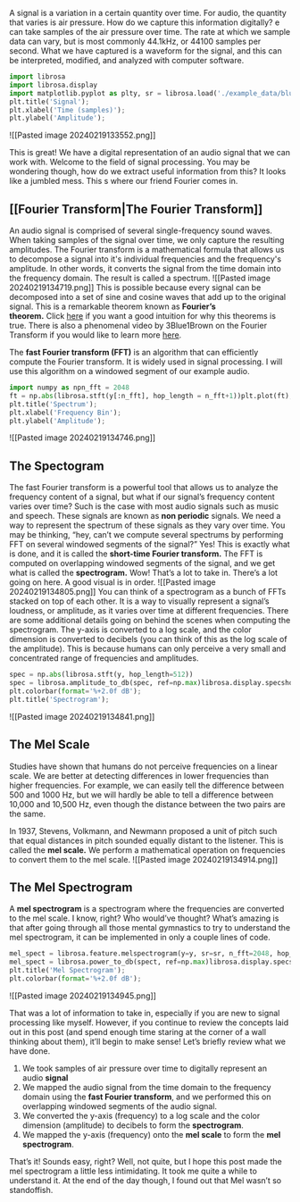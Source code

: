A signal is a variation in a certain quantity over time. For audio, the quantity that varies is air pressure. How do we capture this information digitally? e can take samples of the air pressure over time. The rate at which we sample data can vary, but is most commonly 44.1kHz, or 44100 samples per second. What we have captured is a waveform for the signal, and this can be interpreted, modified, and analyzed with computer software.

```python
import librosa  
import librosa.display  
import matplotlib.pyplot as plty, sr = librosa.load('./example_data/blues.00000.wav')plt.plot(y);  
plt.title('Signal');  
plt.xlabel('Time (samples)');  
plt.ylabel('Amplitude');
```

![[Pasted image 20240219133552.png]]

This is great! We have a digital representation of an audio signal that we can work with. Welcome to the field of signal processing. You may be wondering though, how do we extract useful information from this? It looks like a jumbled mess. This s where our friend Fourier comes in.

## [[Fourier Transform|The Fourier Transform]]
An audio signal is comprised of several single-frequency sound waves. When taking samples of the signal over time, we only capture the resulting amplitudes. The Fourier transform is a mathematical formula that allows us to decompose a signal into it's individual frequencies and the frequency's amplitude. In other words, it converts the signal from the time domain into the frequency domain. The result is called a spectrum.
![[Pasted image 20240219134719.png]]
This is possible because every signal can be decomposed into a set of sine and cosine waves that add up to the original signal. This is a remarkable theorem known as **Fourier’s theorem.** Click [here](https://youtu.be/UKHBWzoOKsY) if you want a good intuition for why this theorems is true. There is also a phenomenal video by 3Blue1Brown on the Fourier Transform if you would like to learn more [here](https://youtu.be/spUNpyF58BY).

The **fast Fourier transform (FFT)** is an algorithm that can efficiently compute the Fourier transform. It is widely used in signal processing. I will use this algorithm on a windowed segment of our example audio.

```python
import numpy as npn_fft = 2048  
ft = np.abs(librosa.stft(y[:n_fft], hop_length = n_fft+1))plt.plot(ft);  
plt.title('Spectrum');  
plt.xlabel('Frequency Bin');  
plt.ylabel('Amplitude');
```
![[Pasted image 20240219134746.png]]

## The Spectogram
The fast Fourier transform is a powerful tool that allows us to analyze the frequency content of a signal, but what if our signal’s frequency content varies over time? Such is the case with most audio signals such as music and speech. These signals are known as **non periodic** signals. We need a way to represent the spectrum of these signals as they vary over time. You may be thinking, “hey, can’t we compute several spectrums by performing FFT on several windowed segments of the signal?” Yes! This is exactly what is done, and it is called the **short-time Fourier transform.** The FFT is computed on overlapping windowed segments of the signal, and we get what is called the **spectrogram.** Wow! That’s a lot to take in. There’s a lot going on here. A good visual is in order.
![[Pasted image 20240219134805.png]]
You can think of a spectrogram as a bunch of FFTs stacked on top of each other. It is a way to visually represent a signal’s loudness, or amplitude, as it varies over time at different frequencies. There are some additional details going on behind the scenes when computing the spectrogram. The y-axis is converted to a log scale, and the color dimension is converted to decibels (you can think of this as the log scale of the amplitude). This is because humans can only perceive a very small and concentrated range of frequencies and amplitudes.
```python
spec = np.abs(librosa.stft(y, hop_length=512))  
spec = librosa.amplitude_to_db(spec, ref=np.max)librosa.display.specshow(spec, sr=sr, x_axis='time', y_axis='log');  
plt.colorbar(format='%+2.0f dB');  
plt.title('Spectrogram');
```
![[Pasted image 20240219134841.png]]
## The Mel Scale
Studies have shown that humans do not perceive frequencies on a linear scale. We are better at detecting differences in lower frequencies than higher frequencies. For example, we can easily tell the difference between 500 and 1000 Hz, but we will hardly be able to tell a difference between 10,000 and 10,500 Hz, even though the distance between the two pairs are the same.

In 1937, Stevens, Volkmann, and Newmann proposed a unit of pitch such that equal distances in pitch sounded equally distant to the listener. This is called the **mel scale.** We perform a mathematical operation on frequencies to convert them to the mel scale.
![[Pasted image 20240219134914.png]]

## The Mel Spectrogram
A **mel spectrogram** is a spectrogram where the frequencies are converted to the mel scale. I know, right? Who would’ve thought? What’s amazing is that after going through all those mental gymnastics to try to understand the mel spectrogram, it can be implemented in only a couple lines of code.
```python
mel_spect = librosa.feature.melspectrogram(y=y, sr=sr, n_fft=2048, hop_length=1024)  
mel_spect = librosa.power_to_db(spect, ref=np.max)librosa.display.specshow(mel_spect, y_axis='mel', fmax=8000, x_axis='time');  
plt.title('Mel Spectrogram');  
plt.colorbar(format='%+2.0f dB');
```
![[Pasted image 20240219134945.png]]

That was a lot of information to take in, especially if you are new to signal processing like myself. However, if you continue to review the concepts laid out in this post (and spend enough time staring at the corner of a wall thinking about them), it’ll begin to make sense! Let’s briefly review what we have done.

1. We took samples of air pressure over time to digitally represent an audio **signal**
2. We mapped the audio signal from the time domain to the frequency domain using the **fast Fourier transform**, and we performed this on overlapping windowed segments of the audio signal.
3. We converted the y-axis (frequency) to a log scale and the color dimension (amplitude) to decibels to form the **spectrogram**.
4. We mapped the y-axis (frequency) onto the **mel scale** to form the **mel spectrogram**.

That’s it! Sounds easy, right? Well, not quite, but I hope this post made the mel spectrogram a little less intimidating. It took me quite a while to understand it. At the end of the day though, I found out that Mel wasn’t so standoffish.